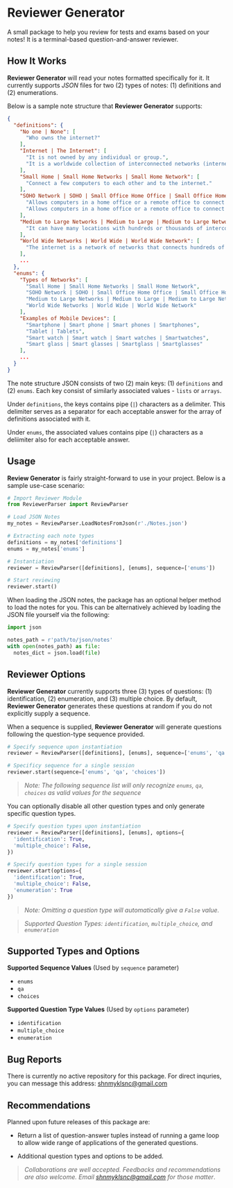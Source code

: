 # Reviewer Generator
A small package to help you review for tests and exams based on your notes! It is a terminal-based question-and-answer reviewer.

## How It Works
**Reviewer Generator** will read your notes formatted specifically for it. It currently supports *JSON* files for two (2) types of notes: (1) definitions and (2) enumerations.

Below is a sample note structure that **Reviewer Generator** supports:
```json
{
  "definitions": {
    "No one | None": [
      "Who owns the internet?"
    ],
    "Internet | The Internet": [
      "It is not owned by any individual or group.",
      "It is a worldwide collection of interconnected networks (internetwork or internet for short), cooperating with each other to exchange information using common standards."
    ],
    "Small Home | Small Home Networks | Small Home Network": [
      "Connect a few computers to each other and to the internet."
    ],
    "SOHO Network | SOHO | Small Office Home Office | Small Office Home Office Network | SOHO Networks | Small Office Home Office Networks": [
      "Allows computers in a home office or a remote office to connect to a corporate network.",
      "Allows computers in a home office or a remote office to connect to a corporate network, or access centralized, shared resources."
    ],
    "Medium to Large Networks | Medium to Large | Medium to Large Network": [
      "It can have many locations with hundreds or thousands of interconnected hosts."
    ],
    "World Wide Networks | World Wide | World Wide Network": [
      "The internet is a network of networks that connects hundreds of millions of computers world-wide."
    ],
    ...
  },
  "enums": {
    "Types of Networks": [
      "Small Home | Small Home Networks | Small Home Network",
      "SOHO Network | SOHO | Small Office Home Office | Small Office Home Office Network | SOHO Networks | Small Office Home Office Networks",
      "Medium to Large Networks | Medium to Large | Medium to Large Network",
      "World Wide Networks | World Wide | World Wide Network"
    ],
    "Examples of Mobile Devices": [
      "Smartphone | Smart phone | Smart phones | Smartphones",
      "Tablet | Tablets",
      "Smart watch | Smart watch | Smart watches | Smartwatches",
      "Smart glass | Smart glasses | Smartglass | Smartglasses"
    ],
    ...
  }
}
```

The note structure JSON consists of two (2) main keys: (1) `definitions` and (2) `enums`. Each key consist of similarly associated values - `lists` or `arrays`.

Under `definitions`, the keys contains pipe (`|`) characters as a delimiter. This delimiter serves as a separator for each acceptable answer for the array of definitions associated with it.

Under `enums`, the associated values contains pipe (`|`) characters as a deliimiter also for each acceptable answer.

## Usage
**Review Generator** is fairly straight-forward to use in your project. Below is a sample use-case scenario:

```python
# Import Reviewer Module
from ReviewerParser import ReviewParser

# Load JSON Notes
my_notes = ReviewParser.LoadNotesFromJson(r'./Notes.json')

# Extracting each note types
definitions = my_notes['definitions']
enums = my_notes['enums']

# Instantiation
reviewer = ReviewParser([definitions], [enums], sequence=['enums'])

# Start reviewing
reviewer.start()
```

When loading the JSON notes, the package has an optional helper method to load the notes for you. This can be alternatively achieved by loading the JSON file yourself via the following:

```python
import json

notes_path = r'path/to/json/notes'
with open(notes_path) as file:
  notes_dict = json.load(file)
```

## Reviewer Options
**Reviewer Generator** currently supports three (3) types of questions: (1) identification, (2) enumeration, and (3) multiple choice. By default, **Reviewer Generator** generates these questions at random if you do not explicitly supply a sequence.

When a sequence is supplied, **Reviewer Generator** will generate questions following the question-type sequence provided.

```python
# Specify sequence upon instantiation
reviewer = ReviewParser([definitions], [enums], sequence=['enums', 'qa', 'choices'])

# Specificy sequence for a single session
reviewer.start(sequence=['enums', 'qa', 'choices'])
```

> *Note: The following sequence list will only recognize `enums`, `qa`, `choices` as valid values for the sequence*

You can optionally disable all other question types and only generate specific question types.

```python
# Specify question types upon instantiation
reviewer = ReviewParser([definitions], [enums], options={
  'identification': True,
  'multiple_choice': False,
})

# Specify question types for a single session
reviewer.start(options={
  'identification': True,
  'multiple_choice': False,
  'enumeration': True
})
```

> *Note: Omitting a question type will automatically give a `False` value.*

> *Supported Question Types: `identification`, `multiple_choice`, and `enumeration`*

## Supported Types and Options

**Supported Sequence Values** (Used by `sequence` parameter)

  * `enums`
  * `qa`
  * `choices`

**Supported Question Type Values** (Used by `options` parameter)

  * `identification`
  * `multiple_choice`
  * `enumeration`

## Bug Reports
There is currently no active repository for this package. For direct inquries, you can message this address: [shnmyklsnc@gmail.com]()

## Recommendations
Planned upon future releases of this package are:

  * Return a list of question-answer tuples instead of running a game loop to allow wide range of applications of the generated questions.

  * Additional question types and options to be added.

> *Collaborations are well accepted. Feedbacks and recommendations are also welcome. Email [shnmyklsnc@gmail.com]() for those matter*.